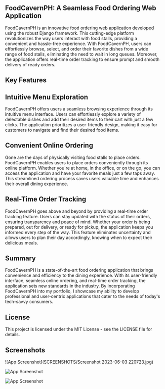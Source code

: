 ## FoodCavernPH: A Seamless Food Ordering Web Application

FoodCavernPH is an innovative food ordering web application developed using the robust Django framework. This cutting-edge platform revolutionizes the way users interact with food stalls, providing a convenient and hassle-free experience. With FoodCavernPH, users can effortlessly browse, select, and order their favorite dishes from a wide range of food stalls, eliminating the need to wait in long queues. Moreover, the application offers real-time order tracking to ensure prompt and smooth delivery of ready orders.

## Key Features

## Intuitive Menu Exploration
FoodCavernPH offers users a seamless browsing experience through its intuitive menu interface. Users can effortlessly explore a variety of delectable dishes and add their desired items to their cart with just a few clicks. The application prioritizes a user-friendly design, making it easy for customers to navigate and find their desired food items.

## Convenient Online Ordering
Gone are the days of physically visiting food stalls to place orders. FoodCavernPH enables users to place orders conveniently through its online platform. Whether you're at home, in the office, or on the go, you can access the application and have your favorite meals just a few taps away. This streamlined ordering process saves users valuable time and enhances their overall dining experience.

## Real-Time Order Tracking
FoodCavernPH goes above and beyond by providing a real-time order tracking feature. Users can stay updated with the status of their orders, ensuring transparency and peace of mind. Whether your order is being prepared, out for delivery, or ready for pickup, the application keeps you informed every step of the way. This feature eliminates uncertainty and allows users to plan their day accordingly, knowing when to expect their delicious meals.

## Summary
FoodCavernPH is a state-of-the-art food ordering application that brings convenience and efficiency to the dining experience. With its user-friendly interface, seamless online ordering, and real-time order tracking, the application sets new standards in the industry. By incorporating FoodCavernPH into my portfolio, I showcase my ability to develop professional and user-centric applications that cater to the needs of today's tech-savvy consumers.


## License
This project is licensed under the MIT License - see the LICENSE file for details.

## Screenshots

![App Screenshot](SCREENSHOTS/Screenshot 2023-06-03 220723.jpg)

![App Screenshot](https://via.placeholder.com/468x300?text=App+Screenshot+Here)

![App Screenshot](https://via.placeholder.com/468x300?text=App+Screenshot+Here)
